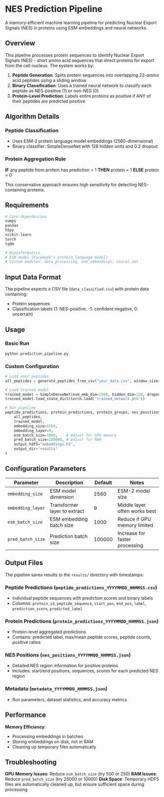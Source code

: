 # NES Prediction Pipeline

A memory-efficient machine learning pipeline for predicting Nuclear Export Signals (NES) in proteins using ESM embeddings and neural networks.

## Overview

This pipeline processes protein sequences to identify Nuclear Export Signals (NES) - short amino acid sequences that direct proteins for export from the cell nucleus. The system works by:

1. **Peptide Generation**: Splits protein sequences into overlapping 22-amino acid peptides using a sliding window
2. **Binary Classification**: Uses a trained neural network to classify each peptide as NES-positive (1) or non-NES (0)
3. **Protein-Level Prediction**: Labels entire proteins as positive if ANY of their peptides are predicted positive


## Algorithm Details

### Peptide Classification
- Uses ESM-2 protein language model embeddings (2560-dimensional)
- Binary classifier: SimpleDenseNet with 128 hidden units and 0.2 dropout

### Protein Aggregation Rule
**IF** any peptide from protein has prediction = 1 **THEN** protein = 1 **ELSE** protein = 0

This conservative approach ensures high sensitivity for detecting NES-containing proteins.


## Requirements

```bash
# Core dependencies
numpy
pandas
h5py
scikit-learn
torch
tqdm

# Bioinformatics
# ESM model (Facebook's protein language model)
# Custom modules: data_processing, esm_embeddings, neural_net
```

## Input Data Format

The pipeline expects a CSV file (`data_classified.csv`) with protein data containing:
- Protein sequences
- Classification labels (1: NES-positive, -1: confident negative, 0: uncertain)

## Usage

### Basic Run
```python
python prediction_pipeline.py
```

### Custom Configuration
```python
# Load your peptides
all_peptides = generate_peptides_from_csv("your_data.csv", window_size=22)

# Load trained model
trained_model = SimpleDenseNet(esm_emb_dim=2560, hidden_dim=128, dropout=0.2)
trained_model.load_state_dict(torch.load('trained_network.pth'))

# Run pipeline
peptide_predictions, protein_predictions, protein_groups, nes_positions = full_prediction_pipeline_efficient(
    all_peptides,
    trained_model,
    embedding_size=2560,
    embedding_layer=9,
    esm_batch_size=1000,    # Adjust for GPU memory
    pred_batch_size=100000, # Adjust for RAM
    output_hdf5="embeddings.h5",
    output_dir="results"
)
```

## Configuration Parameters

| Parameter | Description | Default | Notes |
|-----------|-------------|---------|--------|
| `embedding_size` | ESM model dimension | 2560 | ESM-2 model size |
| `embedding_layer` | Transformer layer to extract | 9 | Middle layer often works best |
| `esm_batch_size` | ESM embedding batch size | 1000 | Reduce if GPU memory limited |
| `pred_batch_size` | Prediction batch size | 100000 | Increase for faster processing |

## Output Files

The pipeline saves results to the `results/` directory with timestamps:

### Peptide Predictions (`peptide_predictions_YYYYMMDD_HHMMSS.csv`)
- Individual peptide sequences with prediction scores and binary labels
- Columns: `protein_id`, `peptide_sequence`, `start_pos`, `end_pos`, `label`, `prediction_score`, `predicted_label`

### Protein Predictions (`protein_predictions_YYYYMMDD_HHMMSS.json`)
- Protein-level aggregated predictions
- Contains: predicted label, max/mean peptide scores, peptide counts, positive ratios

### NES Positions (`nes_positions_YYYYMMDD_HHMMSS.json`)
- Detailed NES region information for positive proteins
- Includes: start/end positions, sequences, scores for each predicted NES region

### Metadata (`metadata_YYYYMMDD_HHMMSS.json`)
- Run parameters, dataset statistics, and accuracy metrics

## Performance

**Memory Efficiency**:
- Processing embeddings in batches
- Storing embeddings on disk, not in RAM
- Cleaning up temporary files automatically


## Troubleshooting

**GPU Memory Issues**: Reduce `esm_batch_size` (try 500 or 250)
**RAM Issues**: Reduce `pred_batch_size` (try 25000 or 10000)
**Disk Space**: Temporary HDF5 files are automatically cleaned up, but ensure sufficient space during processing
